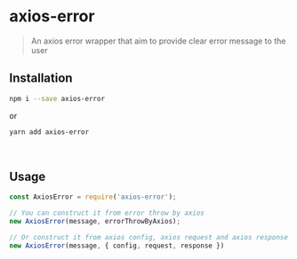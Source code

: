 # axios-error

> An axios error wrapper that aim to provide clear error message to the user

## Installation

```sh
npm i --save axios-error
```
or
```sh
yarn add axios-error
```

<br />

## Usage

```js
const AxiosError = require('axios-error');

// You can construct it from error throw by axios
new AxiosError(message, errorThrowByAxios);

// Or construct it from axios config, axios request and axios response
new AxiosError(message, { config, request, response })
```
